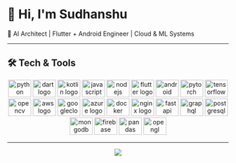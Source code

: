 # 👋 Hi, I'm Sudhanshu  
🚀 AI Architect | Flutter + Android Engineer | Cloud & ML Systems  

---

## 🛠️ Tech & Tools  

<p align="center">
  <img src="https://cdn.jsdelivr.net/gh/devicons/devicon/icons/python/python-original.svg" height="40" width="52" alt="python logo"  />
  <img src="https://cdn.jsdelivr.net/gh/devicons/devicon/icons/dart/dart-original.svg" height="40" width="52" alt="dart logo"  />
  <img src="https://cdn.jsdelivr.net/gh/devicons/devicon/icons/kotlin/kotlin-original.svg" height="40" width="52" alt="kotlin logo"  />
  <img src="https://cdn.jsdelivr.net/gh/devicons/devicon/icons/javascript/javascript-original.svg" height="40" width="52" alt="javascript logo"  />
  <img src="https://cdn.jsdelivr.net/gh/devicons/devicon/icons/nodejs/nodejs-original.svg" height="40" width="52" alt="nodejs logo"  />
  <img src="https://cdn.jsdelivr.net/gh/devicons/devicon/icons/flutter/flutter-original.svg" height="40" width="52" alt="flutter logo"  />
  <img src="https://cdn.jsdelivr.net/gh/devicons/devicon/icons/android/android-original.svg" height="40" width="52" alt="android logo"  />
  <img src="https://cdn.jsdelivr.net/gh/devicons/devicon/icons/pytorch/pytorch-original.svg" height="40" width="52" alt="pytorch logo"  />
  <img src="https://cdn.jsdelivr.net/gh/devicons/devicon/icons/tensorflow/tensorflow-original.svg" height="40" width="52" alt="tensorflow logo"  />
  <img src="https://cdn.jsdelivr.net/gh/devicons/devicon/icons/opencv/opencv-original.svg" height="40" width="52" alt="opencv logo"  />
  <img src="https://cdn.jsdelivr.net/gh/devicons/devicon/icons/amazonwebservices/amazonwebservices-original-wordmark.svg" height="40" width="52" alt="aws logo"  />
  <img src="https://cdn.jsdelivr.net/gh/devicons/devicon/icons/googlecloud/googlecloud-original.svg" height="40" width="52" alt="googlecloud logo"  />
  <img src="https://cdn.jsdelivr.net/gh/devicons/devicon/icons/azure/azure-original.svg" height="40" width="52" alt="azure logo"  />
  <img src="https://cdn.jsdelivr.net/gh/devicons/devicon/icons/docker/docker-original.svg" height="40" width="52" alt="docker logo"  />
  <img src="https://cdn.jsdelivr.net/gh/devicons/devicon/icons/nginx/nginx-original.svg" height="40" width="52" alt="nginx logo"  />
  <img src="https://cdn.jsdelivr.net/gh/devicons/devicon/icons/fastapi/fastapi-original.svg" height="40" width="52" alt="fastapi logo"  />
  <img src="https://cdn.jsdelivr.net/gh/devicons/devicon/icons/graphql/graphql-plain.svg" height="40" width="52" alt="graphql logo"  />
  <img src="https://cdn.jsdelivr.net/gh/devicons/devicon/icons/postgresql/postgresql-original.svg" height="40" width="52" alt="postgresql logo"  />
  <img src="https://cdn.jsdelivr.net/gh/devicons/devicon/icons/mongodb/mongodb-original.svg" height="40" width="52" alt="mongodb logo"  />
  <img src="https://cdn.jsdelivr.net/gh/devicons/devicon/icons/firebase/firebase-plain.svg" height="40" width="52" alt="firebase logo"  />
  <img src="https://cdn.jsdelivr.net/gh/devicons/devicon/icons/pandas/pandas-original.svg" height="40" width="52" alt="pandas logo"  />
  <img src="https://cdn.jsdelivr.net/gh/devicons/devicon/icons/opengl/opengl-original.svg" height="40" width="52" alt="opengl logo"  />
</p>

---

<p align="center">
  <img src="https://komarev.com/ghpvc/?username=Sudhanshu-Bigshorts&color=blue&style=for-the-badge" />
</p>

